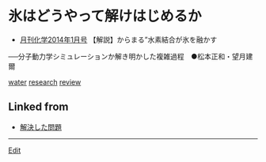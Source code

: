 # 氷はどうやって解けはじめるか


* [月刊化学2014年1月号](https://www.kagakudojin.co.jp/book/b147423.html) 【解説】からまる”水素結合が氷を融かす

──分子動力学シミュレーションか解き明かした複雑過程　●松本正和・望月建爾

[](https://www.kagakudojin.co.jp//images/book/147423.jpg)



[water](water.md) [research](research.md) [review](review.md)

## Linked from

* [解決した問題](解決した問題.md)


----
[Edit](https://github.com/vitroid/vitroid.github.io/blob/master/MD/氷はどうやって解けはじめるか.md)
